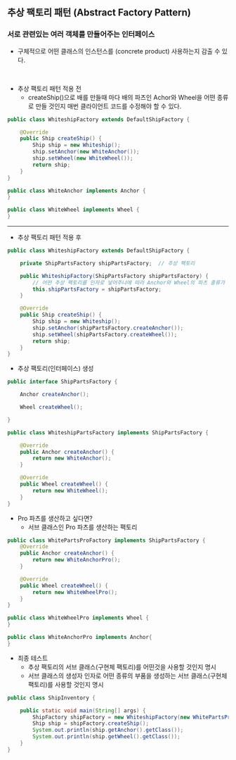 ## 추상 팩토리 패턴 (Abstract Factory Pattern)
### 서로 관련있는 여러 객체를 만들어주는 인터페이스
- 구체적으로 어떤 클래스의 인스턴스를 (concrete product) 사용하는지 감출 수 있다.

<br>

- 추상 팩토리 패턴 적용 전
  - createShip()으로 배를 만들때 마다 배의 파츠인 Achor와 Wheel을 어떤 종류로 만들 것인지 매번 클라이언트 코드를 수정해야 할 수 있다.
  
```java
public class WhiteshipFactory extends DefaultShipFactory {

    @Override
    public Ship createShip() {
        Ship ship = new Whiteship();
        ship.setAnchor(new WhiteAnchor());
        ship.setWheel(new WhiteWheel());
        return ship;
    }
}
```

```java
public class WhiteAnchor implements Anchor {
}
```

```java
public class WhiteWheel implements Wheel {
}
```

---

- 추상 팩토리 패턴 적용 후
  
```java
public class WhiteshipFactory extends DefaultShipFactory {

    private ShipPartsFactory shipPartsFactory;  // 추상 팩토리

    public WhiteshipFactory(ShipPartsFactory shipPartsFactory) {
        // 어떤 추상 팩토리를 인자로 넣어주냐에 따라 Anchor와 Wheel의 파츠 종류가 결정됨
        this.shipPartsFactory = shipPartsFactory;
    }

    @Override
    public Ship createShip() {
        Ship ship = new Whiteship();
        ship.setAnchor(shipPartsFactory.createAnchor());
        ship.setWheel(shipPartsFactory.createWheel());
        return ship;
    }
}
```

- 추상 팩토리(인터페이스) 생성  
```java
public interface ShipPartsFactory {

    Anchor createAnchor();

    Wheel createWheel();

}
```

```java
public class WhiteshipPartsFactory implements ShipPartsFactory {

    @Override
    public Anchor createAnchor() {
        return new WhiteAnchor();
    }

    @Override
    public Wheel createWheel() {
        return new WhiteWheel();
    }
}
```  

- Pro 파츠를 생산하고 싶다면? 
  - 서브 클래스인 Pro 파츠를 생산하는 팩토리
  
```java
public class WhitePartsProFactory implements ShipPartsFactory {
    @Override
    public Anchor createAnchor() {
        return new WhiteAnchorPro();
    }

    @Override
    public Wheel createWheel() {
        return new WhiteWheelPro();
    }
}
```

```java
public class WhiteWheelPro implements Wheel {
}
```
  
```java
public class WhiteAnchorPro implements Anchor{
}
```

  
- 최종 테스트
  - 추상 팩토리의 서브 클래스(구현체 팩토리)를 어떤것을 사용할 것인지 명시
  - 서브 클래스의 생성자 인자로 어떤 종류의 부품을 생성하는 서브 클래스(구현체 팩토리)를 사용할 것인지 명시
```java
public class ShipInventory {

    public static void main(String[] args) {
        ShipFactory shipFactory = new WhiteshipFactory(new WhitePartsProFactory());
        Ship ship = shipFactory.createShip();
        System.out.println(ship.getAnchor().getClass());
        System.out.println(ship.getWheel().getClass());
    }
}
```